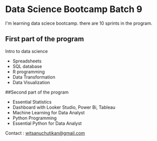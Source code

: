 # Data Science Bootcamp Batch 9

I'm learning data sciece bootcamp. there are 10 sprints in the program.

## First part of the program
Intro to data science
- Spreadsheets
- SQL database
- R programming
- Data Transformation
- Data Visualization

##Second part of the program

- Essential Statistics
- Dashboard with Looker Studio, Power Bi, Tableau
- Machine Learning for Data Analyst
- Python Programming
- Essential Python for Data Analyst

Contact : witsanuchutikan@gmail.com
